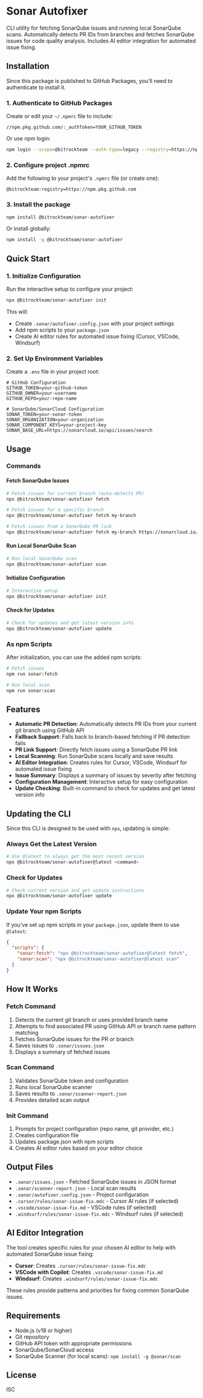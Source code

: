 # Sonar Autofixer

CLI utility for fetching SonarQube issues and running local SonarQube scans. Automatically detects PR IDs from branches and fetches SonarQube issues for code quality analysis. Includes AI editor integration for automated issue fixing.

## Installation

Since this package is published to GitHub Packages, you'll need to authenticate to install it.

### 1. Authenticate to GitHub Packages

Create or edit your `~/.npmrc` file to include:

```
//npm.pkg.github.com/:_authToken=YOUR_GITHUB_TOKEN
```

Or use npm login:

```bash
npm login --scope=@bitrockteam --auth-type=legacy --registry=https://npm.pkg.github.com
```

### 2. Configure project .npmrc

Add the following to your project's `.npmrc` file (or create one):

```
@bitrockteam:registry=https://npm.pkg.github.com
```

### 3. Install the package

```bash
npm install @bitrockteam/sonar-autofixer
```

Or install globally:

```bash
npm install -g @bitrockteam/sonar-autofixer
```

## Quick Start

### 1. Initialize Configuration

Run the interactive setup to configure your project:

```bash
npx @bitrockteam/sonar-autofixer init
```

This will:

- Create `.sonar/autofixer.config.json` with your project settings
- Add npm scripts to your `package.json`
- Create AI editor rules for automated issue fixing (Cursor, VSCode, Windsurf)

### 2. Set Up Environment Variables

Create a `.env` file in your project root:

```env
# GitHub Configuration
GITHUB_TOKEN=your-github-token
GITHUB_OWNER=your-username
GITHUB_REPO=your-repo-name

# SonarQube/SonarCloud Configuration
SONAR_TOKEN=your-sonar-token
SONAR_ORGANIZATION=your-organization
SONAR_COMPONENT_KEYS=your-project-key
SONAR_BASE_URL=https://sonarcloud.io/api/issues/search
```

## Usage

### Commands

#### Fetch SonarQube Issues

```bash
# Fetch issues for current branch (auto-detects PR)
npx @bitrockteam/sonar-autofixer fetch

# Fetch issues for a specific branch
npx @bitrockteam/sonar-autofixer fetch my-branch

# Fetch issues from a SonarQube PR link
npx @bitrockteam/sonar-autofixer fetch my-branch https://sonarcloud.io/project/issues?id=project&pullRequest=PR_KEY
```

#### Run Local SonarQube Scan

```bash
# Run local SonarQube scan
npx @bitrockteam/sonar-autofixer scan
```

#### Initialize Configuration

```bash
# Interactive setup
npx @bitrockteam/sonar-autofixer init
```

#### Check for Updates

```bash
# Check for updates and get latest version info
npx @bitrockteam/sonar-autofixer update
```

### As npm Scripts

After initialization, you can use the added npm scripts:

```bash
# Fetch issues
npm run sonar:fetch

# Run local scan
npm run sonar:scan
```

## Features

- **Automatic PR Detection**: Automatically detects PR IDs from your current git branch using GitHub API
- **Fallback Support**: Falls back to branch-based fetching if PR detection fails
- **PR Link Support**: Directly fetch issues using a SonarQube PR link
- **Local Scanning**: Run SonarQube scans locally and save results
- **AI Editor Integration**: Creates rules for Cursor, VSCode, Windsurf for automated issue fixing
- **Issue Summary**: Displays a summary of issues by severity after fetching
- **Configuration Management**: Interactive setup for easy configuration
- **Update Checking**: Built-in command to check for updates and get latest version info

## Updating the CLI

Since this CLI is designed to be used with `npx`, updating is simple:

### Always Get the Latest Version

```bash
# Use @latest to always get the most recent version
npx @bitrockteam/sonar-autofixer@latest <command>
```

### Check for Updates

```bash
# Check current version and get update instructions
npx @bitrockteam/sonar-autofixer update
```

### Update Your npm Scripts

If you've set up npm scripts in your `package.json`, update them to use `@latest`:

```json
{
  "scripts": {
    "sonar:fetch": "npx @bitrockteam/sonar-autofixer@latest fetch",
    "sonar:scan": "npx @bitrockteam/sonar-autofixer@latest scan"
  }
}
```

## How It Works

### Fetch Command

1. Detects the current git branch or uses provided branch name
2. Attempts to find associated PR using GitHub API or branch name pattern matching
3. Fetches SonarQube issues for the PR or branch
4. Saves issues to `.sonar/issues.json`
5. Displays a summary of fetched issues

### Scan Command

1. Validates SonarQube token and configuration
2. Runs local SonarQube scanner
3. Saves results to `.sonar/scanner-report.json`
4. Provides detailed scan output

### Init Command

1. Prompts for project configuration (repo name, git provider, etc.)
2. Creates configuration file
3. Updates package.json with npm scripts
4. Creates AI editor rules based on your editor choice

## Output Files

- `.sonar/issues.json` - Fetched SonarQube issues in JSON format
- `.sonar/scanner-report.json` - Local scan results
- `.sonar/autofixer.config.json` - Project configuration
- `.cursor/rules/sonar-issue-fix.mdc` - Cursor AI rules (if selected)
- `.vscode/sonar-issue-fix.md` - VSCode rules (if selected)
- `.windsurf/rules/sonar-issue-fix.mdc` - Windsurf rules (if selected)

## AI Editor Integration

The tool creates specific rules for your chosen AI editor to help with automated SonarQube issue fixing:

- **Cursor**: Creates `.cursor/rules/sonar-issue-fix.mdc`
- **VSCode with Copilot**: Creates `.vscode/sonar-issue-fix.md`
- **Windsurf**: Creates `.windsurf/rules/sonar-issue-fix.mdc`

These rules provide patterns and priorities for fixing common SonarQube issues.

## Requirements

- Node.js (v18 or higher)
- Git repository
- GitHub API token with appropriate permissions
- SonarQube/SonarCloud access
- SonarQube Scanner (for local scans): `npm install -g @sonar/scan`

## License

ISC
